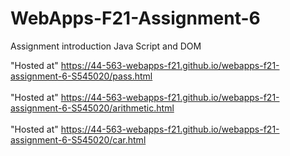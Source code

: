 # WebApps-F21-Assignment-6
Assignment introduction Java Script and DOM


"Hosted at" https://44-563-webapps-f21.github.io/webapps-f21-assignment-6-S545020/pass.html
<br>
<br>
"Hosted at" https://44-563-webapps-f21.github.io/webapps-f21-assignment-6-S545020/arithmetic.html
<br>
<br>
"Hosted at" https://44-563-webapps-f21.github.io/webapps-f21-assignment-6-S545020/car.html
